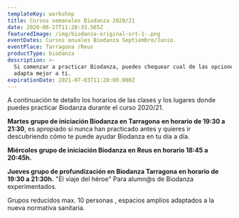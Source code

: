 ```yaml
---
templateKey: workshop
title: Cursos semanales Biodanza 2020/21
date: 2020-06-27T11:28:33.565Z
featuredImage: /img/biodanza-original-srt-1-.png
eventDates: Cursos anuales Biodanza Septiembre/Junio.
eventPlace: Tarragona /Reus
productType: biodanza
description: >-
  Si comenzar a practicar Biodanza, puedes chequear cual de las opciones se
  adapta mejor a ti.
expirationDate: 2021-07-03T11:28:00.000Z
---
```

A continuación te detallo los horarios de las clases y los lugares donde puedes practicar Biodanza durante el curso 2020/21.

**Martes grupo de iniciación Biodanza en Tarragona** **en horario de 19:30 a 21:30**, es apropiado si nunca han practicado antes y quieres ir descubriendo cómo te puede ayudar Biodanza en tu día a día.

**Miércoles  grupo de iniciación Biodanza en Reus en horario 18:45 a 20:45h.**

**Jueves grupo de profundización en Biodanza Tarragona en horario de 19:30 a 21:30h.** "El viaje del héroe" Para alumn@s de Biodanza experimentados.

Grupos reducidos max. 10 personas , espacios amplios adaptados a la nueva normativa sanitaria.
